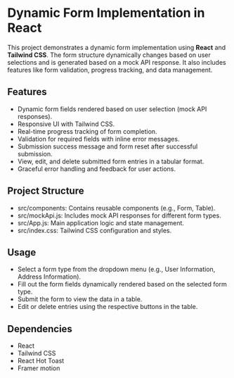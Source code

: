 # Dynamic Form Implementation in React

This project demonstrates a dynamic form implementation using **React** and **Tailwind CSS**. The form structure dynamically changes based on user selections and is generated based on a mock API response. It also includes features like form validation, progress tracking, and data management.

## Features
- Dynamic form fields rendered based on user selection (mock API responses).
- Responsive UI with Tailwind CSS.
- Real-time progress tracking of form completion.
- Validation for required fields with inline error messages.
- Submission success message and form reset after successful submission.
- View, edit, and delete submitted form entries in a tabular format.
- Graceful error handling and feedback for user actions.

## Project Structure
- src/components: Contains reusable components (e.g., Form, Table).
- src/mockApi.js: Includes mock API responses for different form types.
- src/App.js: Main application logic and state management.
- src/index.css: Tailwind CSS configuration and styles.

## Usage
- Select a form type from the dropdown menu (e.g., User Information, Address Information).
- Fill out the form fields dynamically rendered based on the selected form type.
- Submit the form to view the data in a table.
- Edit or delete entries using the respective buttons in the table.

## Dependencies
- React
- Tailwind CSS
- React Hot Toast
- Framer motion
